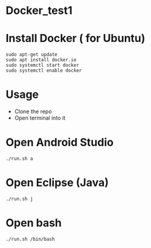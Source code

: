 # Docker_test1

# Install Docker ( for Ubuntu)

    sudo apt-get update
    sudo apt install docker.io
    sudo systemctl start docker
    sudo systemctl enable docker

# Usage

- Clone the repo
- Open terminal into it

# Open Android Studio

    ./run.sh a
  
# Open Eclipse (Java)

    ./run.sh j
    
# Open bash

    ./run.sh /bin/bash
